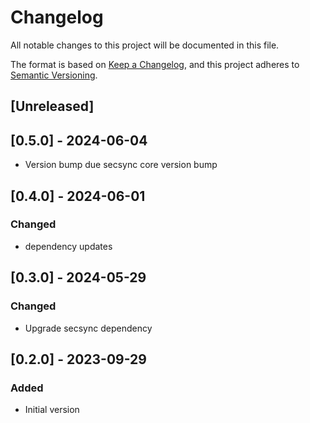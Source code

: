 # Changelog

All notable changes to this project will be documented in this file.

The format is based on [Keep a Changelog](https://keepachangelog.com/en/1.0.0/),
and this project adheres to [Semantic Versioning](https://semver.org/spec/v2.0.0.html).

## [Unreleased]

## [0.5.0] - 2024-06-04

- Version bump due secsync core version bump

## [0.4.0] - 2024-06-01

### Changed

- dependency updates

## [0.3.0] - 2024-05-29

### Changed

- Upgrade secsync dependency

## [0.2.0] - 2023-09-29

### Added

- Initial version
